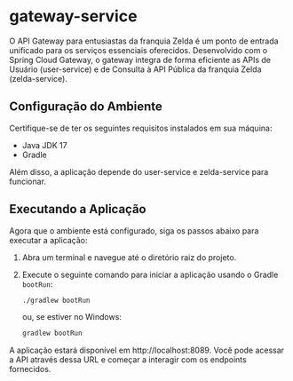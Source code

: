 # gateway-service

O API Gateway para entusiastas da franquia Zelda é um ponto de entrada unificado para os serviços essenciais oferecidos. Desenvolvido com o Spring Cloud Gateway, o gateway integra de forma eficiente as APIs de Usuário (user-service) e de Consulta à API Pública da franquia Zelda (zelda-service).

## Configuração do Ambiente

Certifique-se de ter os seguintes requisitos instalados em sua máquina:

- Java JDK 17
- Gradle

Além disso, a aplicação depende do user-service e zelda-service para funcionar.

## Executando a Aplicação

Agora que o ambiente está configurado, siga os passos abaixo para executar a aplicação:

1. Abra um terminal e navegue até o diretório raiz do projeto.

2. Execute o seguinte comando para iniciar a aplicação usando o Gradle `bootRun`:

    ```bash
    ./gradlew bootRun
    ```

    ou, se estiver no Windows:

    ```bash
    gradlew bootRun
    ```



A aplicação estará disponível em http://localhost:8089. Você pode acessar a API através dessa URL e começar a interagir com os endpoints fornecidos.
